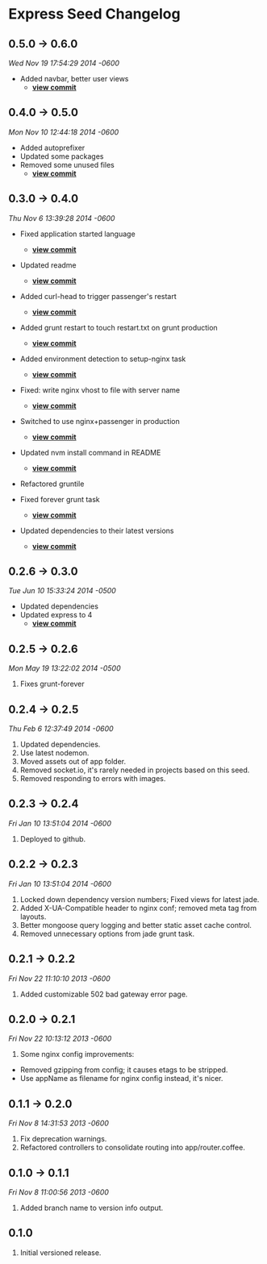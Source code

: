 # Express Seed Changelog

## 0.5.0 -> 0.6.0
*Wed Nov 19 17:54:29 2014 -0600*

* Added navbar, better user views
	* __[view commit](http://gitlab.immense.net/seeds/express-seed/commit/56be788b91a0c574bef7ebf87304defa62ed6fe9)__

## 0.4.0 -> 0.5.0
*Mon Nov 10 12:44:18 2014 -0600*

* Added autoprefixer
* Updated some packages
* Removed some unused files
	* __[view commit](http://gitlab.immense.net/seeds/express-seed/commit/2ad41d3bf08c3564ed7f33c66c86ccd89857b0c1)__

## 0.3.0 -> 0.4.0
*Thu Nov 6 13:39:28 2014 -0600*

* Fixed application started language
	* __[view commit](http://gitlab.immense.net/seeds/express-seed/commit/b84aa4e545bbc96b094eca94c86c8e7ab9ef6ee1)__


* Updated readme
	* __[view commit](http://gitlab.immense.net/seeds/express-seed/commit/f0cac485d33fd015791aee7fc7c1ee6c59d3f307)__


* Added curl-head to trigger passenger's restart
	* __[view commit](http://gitlab.immense.net/seeds/express-seed/commit/53685cb3d6ed709b995f169f7c605d9b3c019806)__


* Added grunt restart to touch restart.txt on grunt production
	* __[view commit](http://gitlab.immense.net/seeds/express-seed/commit/a0db2294da4dc65c8ad58ad3187b1ad1bdf78469)__


* Added environment detection to setup-nginx task
	* __[view commit](http://gitlab.immense.net/seeds/express-seed/commit/d2bca8bcaca3e6e36e152e8810a265fdece6a9d7)__


* Fixed: write nginx vhost to file with server name
	* __[view commit](http://gitlab.immense.net/seeds/express-seed/commit/8728708fc0c7b953ba6009491a8f8fc52651494b)__


* Switched to use nginx+passenger in production
	* __[view commit](http://gitlab.immense.net/seeds/express-seed/commit/fc010259412bf5449c16e7c26297bb128e976b10)__


* Updated nvm install command in README
	* __[view commit](http://gitlab.immense.net/seeds/express-seed/commit/e4db397047d838045f83698d845abb8327f757f7)__


* Refactored gruntile
* Fixed forever grunt task
	* __[view commit](http://gitlab.immense.net/seeds/express-seed/commit/eb9e92770adb041c821d671badf3cb5d80ad93c6)__


* Updated dependencies to their latest versions
	* __[view commit](http://gitlab.immense.net/seeds/express-seed/commit/1ac9d8797d3a14da9867ca389cfaf2121eea047d)__

## 0.2.6 -> 0.3.0
*Tue Jun 10 15:33:24 2014 -0500*

* Updated dependencies
* Updated express to 4
	* __[view commit](http://gitlab.immense.net/seeds/express-seed/commit/e546017bdf02d1b3136f850f5f3b39106e1038e3)__

## 0.2.5 -> 0.2.6
*Mon May 19 13:22:02 2014 -0500*
1. Fixes grunt-forever

## 0.2.4 -> 0.2.5
*Thu Feb 6 12:37:49 2014 -0600*

1. Updated dependencies.
1. Use latest nodemon.
1. Moved assets out of app folder.
1. Removed socket.io, it's rarely needed in projects based on this seed.
1. Removed responding to errors with images.

## 0.2.3 -> 0.2.4
*Fri Jan 10 13:51:04 2014 -0600*

1. Deployed to github.

## 0.2.2 -> 0.2.3
*Fri Jan 10 13:51:04 2014 -0600*

1. Locked down dependency version numbers; Fixed views for latest jade.
1. Added X-UA-Compatible header to nginx conf; removed meta tag from layouts.
1. Better mongoose query logging and better static asset cache control.
1. Removed unnecessary options from jade grunt task.

## 0.2.1 -> 0.2.2
*Fri Nov 22 11:10:10 2013 -0600*

1. Added customizable 502 bad gateway error page.

## 0.2.0 -> 0.2.1
*Fri Nov 22 10:13:12 2013 -0600*

1. Some nginx config improvements:
  * Removed gzipping from config; it causes etags to be stripped.
  * Use appName as filename for nginx config instead, it's nicer.

## 0.1.1 -> 0.2.0
*Fri Nov 8 14:31:53 2013 -0600*

1. Fix deprecation warnings.
1. Refactored controllers to consolidate routing into app/router.coffee.

## 0.1.0 -> 0.1.1
*Fri Nov 8 11:00:56 2013 -0600*

1. Added branch name to version info output.

## 0.1.0

1. Initial versioned release.
